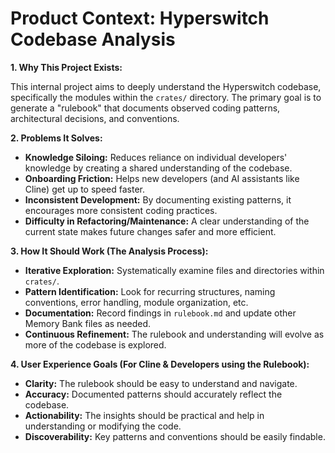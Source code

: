 # Product Context: Hyperswitch Codebase Analysis

**1. Why This Project Exists:**

This internal project aims to deeply understand the Hyperswitch codebase, specifically the modules within the `crates/` directory. The primary goal is to generate a "rulebook" that documents observed coding patterns, architectural decisions, and conventions.

**2. Problems It Solves:**

*   **Knowledge Siloing:** Reduces reliance on individual developers' knowledge by creating a shared understanding of the codebase.
*   **Onboarding Friction:** Helps new developers (and AI assistants like Cline) get up to speed faster.
*   **Inconsistent Development:** By documenting existing patterns, it encourages more consistent coding practices.
*   **Difficulty in Refactoring/Maintenance:** A clear understanding of the current state makes future changes safer and more efficient.

**3. How It Should Work (The Analysis Process):**

*   **Iterative Exploration:** Systematically examine files and directories within `crates/`.
*   **Pattern Identification:** Look for recurring structures, naming conventions, error handling, module organization, etc.
*   **Documentation:** Record findings in `rulebook.md` and update other Memory Bank files as needed.
*   **Continuous Refinement:** The rulebook and understanding will evolve as more of the codebase is explored.

**4. User Experience Goals (For Cline & Developers using the Rulebook):**

*   **Clarity:** The rulebook should be easy to understand and navigate.
*   **Accuracy:** Documented patterns should accurately reflect the codebase.
*   **Actionability:** The insights should be practical and help in understanding or modifying the code.
*   **Discoverability:** Key patterns and conventions should be easily findable.
